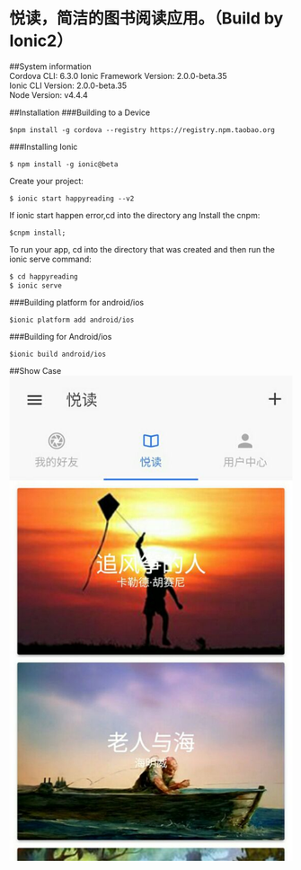 # 悦读，简洁的图书阅读应用。（Build by Ionic2）
 
##System information  
    Cordova CLI: 6.3.0 
    Ionic Framework Version: 2.0.0-beta.35  
    Ionic CLI Version: 2.0.0-beta.35  
    Node Version: v4.4.4  
     
##Installation
###Building to a Device  

    $npm install -g cordova --registry https://registry.npm.taobao.org
    
###Installing Ionic
 
    $ npm install -g ionic@beta  
    
    
 Create your project:  
 
    $ ionic start happyreading --v2
    
If ionic start happen error,cd into the directory ang Install the cnpm:

    $cnpm install;
    
 To run your app, cd into the directory that was created and then run the ionic serve command:  
 
    $ cd happyreading  
    $ ionic serve  

 
###Building platform for android/ios

    $ionic platform add android/ios
   
###Building for Android/ios

    $ionic build android/ios

##Show Case
![](https://github.com/junjieruan/happyreading/blob/master/Show%20Case/page2.jpg)  
